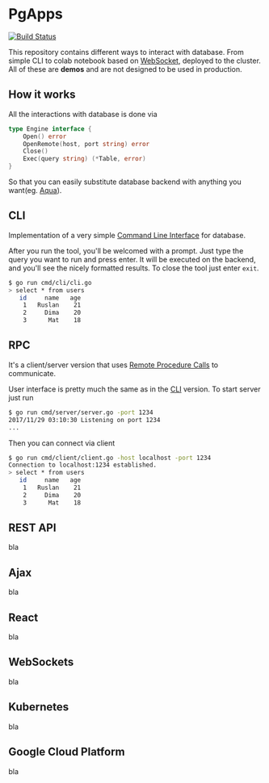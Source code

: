 # PgApps

[![Build Status](https://travis-ci.org/lionell/pgapps.svg?branch=master)](https://travis-ci.org/lionell/pgapps)

This repository contains different ways to interact with database. From simple CLI to colab notebook based on [WebSocket], deployed to the cluster.
All of these are **demos** and are not designed to be used in production.

## How it works

All the interactions with database is done via
```go
type Engine interface {
	Open() error
	OpenRemote(host, port string) error
	Close()
	Exec(query string) (*Table, error)
}
```
So that you can easily substitute database backend with anything you want(eg. [Aqua]).

## CLI

Implementation of a very simple [Command Line Interface](cli-wiki) for database.

After you run the tool, you'll be welcomed with a prompt.
Just type the query you want to run and press enter. It will be executed on the backend, and you'll see the nicely formatted results.
To close the tool just enter `exit`.

```bash
$ go run cmd/cli/cli.go
> select * from users
   id     name   age
    1   Ruslan    21
    2     Dima    20
    3      Mat    18
```

## RPC

It's a client/server version that uses [Remote Procedure Calls](rpc-wiki) to communicate.

User interface is pretty much the same as in the [CLI](#cli) version.
To start server just run

```bash
$ go run cmd/server/server.go -port 1234
2017/11/29 03:10:30 Listening on port 1234
...
```

Then you can connect via client

```bash
$ go run cmd/client/client.go -host localhost -port 1234
Connection to localhost:1234 established.
> select * from users
   id     name   age
    1   Ruslan    21
    2     Dima    20
    3      Mat    18
```

## REST API

bla

## Ajax

bla

## React

bla

## WebSockets

bla

## Kubernetes

bla

## Google Cloud Platform

bla

[WebSocket]: https://en.wikipedia.org/wiki/WebSocket
[Aqua]: https://github.com/lionell/aqua
[cli-wiki]: https://en.wikipedia.org/wiki/Command-line_interface
[rpc-wiki]: https://en.wikipedia.org/wiki/Remote_procedure_call

